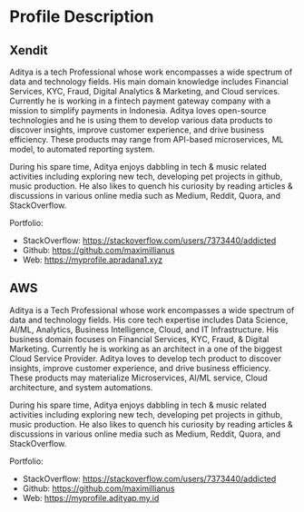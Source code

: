 # Profile Description

## Xendit
Aditya is a tech Professional whose work encompasses a wide spectrum of data and technology fields. His main domain knowledge includes Financial Services, KYC, Fraud, Digital Analytics & Marketing, and Cloud services. Currently he is working in a fintech payment gateway company with a mission to simplify payments in Indonesia. Aditya loves open-source technologies and he is using them to develop various data products to discover insights, improve customer experience, and drive business efficiency. These products may range from API-based microservices, ML model, to automated reporting system.

During his spare time, Aditya enjoys dabbling in tech & music related activities including exploring new tech, developing pet projects in github, music production. He also likes to quench his curiosity by reading articles & discussions in various online media such as Medium, Reddit, Quora, and StackOverflow.

Portfolio:
* StackOverflow: https://stackoverflow.com/users/7373440/addicted
* Github: https://github.com/maximillianus
* Web: https://myprofile.apradana1.xyz

## AWS
Aditya is a Tech Professional whose work encompasses a wide spectrum of data and technology fields. His core tech expertise includes Data Science, AI/ML, Analytics, Business Intelligence, Cloud, and IT Infrastructure. His business domain focuses on Financial Services, KYC, Fraud, & Digital Marketing. Currently he is working as an architect in a one of the biggest Cloud Service Provider. Aditya loves to develop tech product to discover insights, improve customer experience, and drive business efficiency. These products may materialize Microservices, AI/ML service, Cloud architecture, and  system automations.

During his spare time, Aditya enjoys dabbling in tech & music related activities including exploring new tech, developing pet projects in github, music production. He also likes to quench his curiosity by reading articles & discussions in various online media such as Medium, Reddit, Quora, and StackOverflow.

Portfolio:
* StackOverflow: https://stackoverflow.com/users/7373440/addicted
* Github: https://github.com/maximillianus
* Web: https://myprofile.adityap.my.id